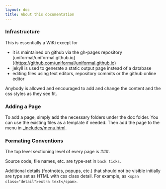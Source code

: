 ```yaml
---
layout: doc
title: About this documentation
---
```


### Infrastructure

This is essentially a WiKi except for

* it is maintained on github via the gh-pages repository [uniformal/uniformal.github.io]((https://github.com/uniformal/uniformal.github.io)
* jekyll is used to generate a static output page instead of a database
* editing files using text editors, repository commits or the github online editor

Anybody is allowed and encouraged to add and change the content and the css styles as they see fit. 

### Adding a Page

To add a page, simply add the necessary folders under the doc folder. You can 
use the existing files as a template if needed. Then add the page to the menu
in [\_includes/menu.html](https://github.com/uniformal/uniformal.github.io/edit/master/_includes/menu.html). 

### Formating Conventions

The top level sectioning level of every page is ###.

Source code, file names, etc. are type-set in `back ticks`.

Additional details (footnotes, popups, etc.) that should not be visible initially are type set as HTML with css class detail. <span class="detail">For example, as `<span class="detail">extra text</span>`.</span>